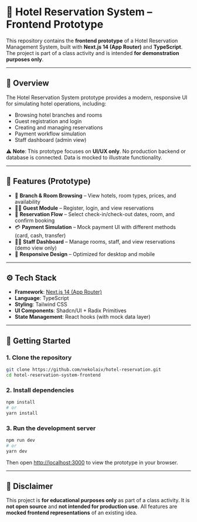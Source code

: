 # 🏨 Hotel Reservation System – Frontend Prototype

This repository contains the **frontend prototype** of a Hotel Reservation Management System, built with **Next.js 14 (App Router)** and **TypeScript**.
The project is part of a class activity and is intended **for demonstration purposes only**.

---

## 📌 Overview

The Hotel Reservation System prototype provides a modern, responsive UI for simulating hotel operations, including:

* Browsing hotel branches and rooms
* Guest registration and login
* Creating and managing reservations
* Payment workflow simulation
* Staff dashboard (admin view)

⚠️ **Note**: This prototype focuses on **UI/UX only**. No production backend or database is connected. Data is mocked to illustrate functionality.

---

## 🎨 Features (Prototype)

* 🏢 **Branch & Room Browsing** – View hotels, room types, prices, and availability
* 🙍‍♂️ **Guest Module** – Register, login, and view reservations
* 📅 **Reservation Flow** – Select check-in/check-out dates, room, and confirm booking
* 💳 **Payment Simulation** – Mock payment UI with different methods (card, cash, transfer)
* 👨‍💼 **Staff Dashboard** – Manage rooms, staff, and view reservations (demo view only)
* 📱 **Responsive Design** – Optimized for desktop and mobile

---

## ⚙️ Tech Stack

* **Framework**: [Next.js 14 (App Router)](https://nextjs.org/)
* **Language**: TypeScript
* **Styling**: Tailwind CSS
* **UI Components**: Shadcn/UI + Radix Primitives
* **State Management**: React hooks (with mock data layer)

---

## 🚀 Getting Started

### 1. Clone the repository

```bash
git clone https://github.com/nekolaiv/hotel-reservation.git
cd hotel-reservation-system-frontend
```

### 2. Install dependencies

```bash
npm install
# or
yarn install
```

### 3. Run the development server

```bash
npm run dev
# or
yarn dev
```

Then open [http://localhost:3000](http://localhost:3000) to view the prototype in your browser.

---

## 📜 Disclaimer

This project is **for educational purposes only** as part of a class activity.
It is **not open source** and **not intended for production use**.
All features are **mocked frontend representations** of an existing idea.
